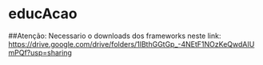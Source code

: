 # educAcao

##Atenção: Necessario o downloads dos frameworks neste link: https://drive.google.com/drive/folders/1lBthGGtGp_-4NEtF1NOzKeQwdAIUmPQf?usp=sharing
